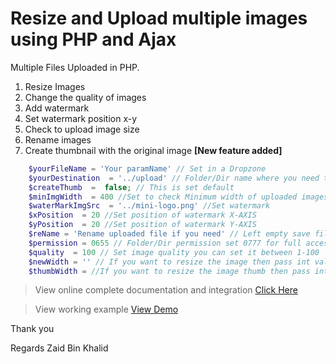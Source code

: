 # Resize and Upload multiple images using PHP and Ajax

Multiple Files Uploaded in PHP.

1. Resize Images
2. Change the quality of images
3. Add watermark
4. Set watermark position x-y
5. Check to upload image size
6. Rename images
7. Create thumbnail with the original image **[New feature added]**


```php
    $yourFileName = 'Your paramName' // Set in a Dropzone
    $yourDestination  = '../upload' // Folder/Dir name where you need to save images
    $createThumb  =  false; // This is set default
    $minImgWidth  = 400 //Set to check Minimum width of uploaded images.
    $waterMarkImgSrc  = '../mini-logo.png' //Set watermark
    $xPosition  = 20 //Set position of watermark X-AXIS
    $yPosition  = 20 //Set position of watermark Y-AXIS
    $reName = 'Rename uploaded file if you need' // Left empty save file default name
    $permission = 0655 // Folder/Dir permission set 0777 for full access
    $quality  = 100 // Set image quality you can set it between 1-100
    $newWidth = '' // If you want to resize the image then pass int value else upload without resizing
    $thumbWidth = //If you want to resize the image thumb then pass int value else upload without resizing image will be saved. 
```


> View online complete documentation and integration <a href="https://learncodeweb.com/web-development/resize-and-upload-multiple-images-using-php-and-ajax/" target="_blanck">Click Here</a>

> View working example <a href="https://learncodeweb.com/demo/web-development/resize-and-upload-multiple-images-using-php-and-ajax/" target="_blanck">View Demo</a>

Thank you

Regards Zaid Bin Khalid
